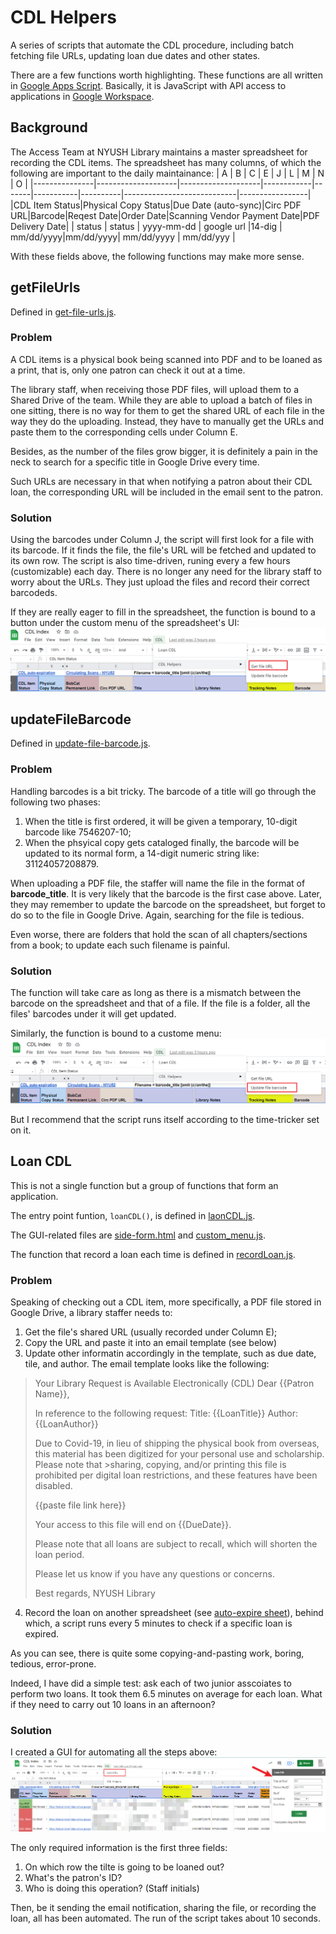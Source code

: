 # CDL Helpers
A series of scripts that automate the CDL procedure, including batch fetching file URLs, updating loan due dates and other states.

There are a few functions worth highlighting. These functions are all written in [Google Apps Script](https://developers.google.com/apps-script). Basically, it is JavaScript with API access to applications in [Google Workspace](https://workspace.google.com/).

## Background
The Access Team at NYUSH Library maintains a master spreadsheet for recording the CDL items. The spreadsheet has many columns, of which the following are important to the daily maintainance:
|       A       |         B          |           C        |      E     |   J   |     L     |    M     |           N                |        O        |
|---------------|--------------------|--------------------|------------|-------|-----------|----------|----------------------------|-----------------|
|CDL Item Status|Physical Copy Status|Due Date (auto-sync)|Circ PDF URL|Barcode|Reqest Date|Order Date|Scanning Vendor Payment Date|PDF Delivery Date|
| status        | status             |  yyyy-mm-dd        | google url |14-dig | mm/dd/yyyy|mm/dd/yyyy|            mm/dd/yyyy      |  mm/dd/yyy      |

With these fields above, the following functions may make more sense.

## getFileUrls
Defined in [get-file-urls.js](https://github.com/Linerre/gsuite-tools/blob/master/sheet/CDL-helpers/get-file-urls.js). 

### Problem
A CDL items is a physical book being scanned into PDF and to be loaned as a print, that is, only one patron can check it out at a time. 

The library staff, when receiving those PDF files, will upload them to a Shared Drive of the team. While they are able to upload a batch of files in one sitting, there is no way for them to get the shared URL of each file in the way they do the uploading. Instead, they have to manually get the URLs and paste them to the corresponding cells under Column E. 

Besides, as the number of the files grow bigger, it is definitely a pain in the neck to search for a specific title in Google Drive every time.

Such URLs are necessary in that when notifying a patron about their CDL loan, the corresponding URL will be included in the email sent to the patron. 

### Solution
Using the barcodes under Column J, the script will first look for a file with its barcode. If it finds the file, the file's URL will be fetched and updated to its own row. The script is also time-driven, runing every a few hours (customizable) each day. There is no longer any need for the library staff to worry about the URLs. They just upload the files and record their correct barcodeds. 

If they are really eager to fill in the spreadsheet, the function is bound to a button under the custom menu of the spreadsheet's UI:
![Get file URL Button](https://github.com/Linerre/gsuite-tools/blob/master/get-file-url.png)

## updateFileBarcode
Defined in [update-file-barcode.js](https://github.com/Linerre/gsuite-tools/blob/master/sheet/CDL-helpers/update-file-barcode.js).

### Problem
Handling barcodes is a bit tricky. The barcode of a title will go through the following two phases:
1. When the title is first ordered, it will be given a temporary, 10-digit barcode like 7546207-10;
2. When the phsyical copy gets cataloged finally, the barcode will be updated to its normal form, a 14-digit numeric string like: 31124057208879.

When uploading a PDF file, the staffer will name the file in the format of **barcode_title**. It is very likely that the barcode is the first case above. Later, they may remember to update the barcode on the spreadsheet, but forget to do so to the file in Google Drive. Again, searching for the file is tedious. 

Even worse, there are folders that hold the scan of all chapters/sections from a book; to update each such filename is painful. 

### Solution
The function will take care as long as there is a mismatch between the barcode on the spreadsheet and that of a file. If the file is a folder, all the files' barcodes under it will get updated.

Similarly, the function is bound to a custome menu:
![Update Barcode](https://github.com/Linerre/gsuite-tools/blob/master/update-barcode.png)

But I recommend that the script runs itself according to the time-tricker set on it.

## Loan CDL
This is not a single function but a group of functions that form an application.

The entry point funtion, `loanCDL()`, is defined in [laonCDL.js](https://github.com/Linerre/gsuite-tools/blob/master/sheet/CDL-helpers/loanCDL.js).

The GUI-related files are [side-form.html](https://github.com/Linerre/gsuite-tools/blob/master/sheet/CDL-helpers/side-form.html) and [custom_menu.js](https://github.com/Linerre/gsuite-tools/blob/master/sheet/CDL-helpers/custom_menu.js).

The function that record a loan each time is defined in [recordLoan.js](https://github.com/Linerre/gsuite-tools/blob/master/sheet/CDL-helpers/recordLoan.js).

### Problem
Speaking of checking out a CDL item, more specifically, a PDF file stored in Google Drive, a library staffer needs to:
1. Get the file's shared URL (usually recorded under Column E);
2. Copy the URL and paste it into an email template (see below)
3. Update other informatin accordingly in the template, such as due date, tile, and author. The email template looks like the following:
>Your Library Request is Available Electronically (CDL)
>Dear {{Patron Name}},
>
>In reference to the following request:
>Title: {{LoanTitle}}
>Author: {{LoanAuthor}}
>
>Due to Covid-19, in lieu of shipping the physical book from overseas, this material has been digitized for your personal use and scholarship.  Please note that >sharing, copying, and/or printing this file is prohibited per digital loan restrictions, and these features have been disabled.
>
>{{paste file link here}}
>
>Your access to this file will end on {{DueDate}}.
>
>Please note that all loans are subject to recall, which will shorten the loan period.
>
>Please let us know if you have any questions or concerns.
>
>Best regards,
>NYUSH Library

4. Record the loan on another spreadsheet (see [auto-expire sheet](https://github.com/Linerre/gsuite-tools/blob/master/cdl-expire.png)), behind which, a script runs every 5 minutes to check if a specific loan is expired.

As you can see, there is quite some copying-and-pasting work, boring, tedious, error-prone. 

Indeed, I have did a simple test: ask each of two junior asscoiates to perform two loans. It took them 6.5 minutes on average for each loan. What if they need to carry out 10 loans in an afternoon?

### Solution
I created a GUI for automating all the steps above:
![Loan CDL](https://github.com/Linerre/gsuite-tools/blob/master/loan-CDL.png)

The only required information is the first three fields:
1. On which row the tilte is going to be loaned out?
2. What's the patron's ID?
3. Who is doing this operation? (Staff initials)

Then, be it sending the email notification, sharing the file, or recording the loan, all has been automated. The run of the script takes about 10 seconds.
